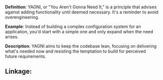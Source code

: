 **Definition**: YAGNI, or "You Aren't Gonna Need It," is a principle that advises against adding functionality until deemed necessary. It's a reminder to avoid overengineering.

**Example**: Instead of building a complex configuration system for an application, you'd start with a simple one and only expand when the need arises.

**Description**: YAGNI aims to keep the codebase lean, focusing on delivering what's needed now and resisting the temptation to build for perceived future requirements.

**Linkage:**
- 